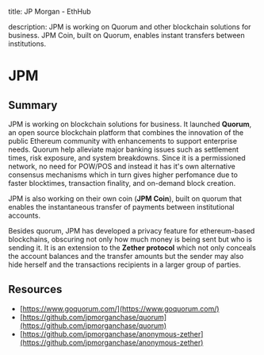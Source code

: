 title: JP Morgan - EthHub

description: JPM is working on Quorum and other blockchain solutions for business. JPM Coin, built on Quorum, enables instant transfers between institutions.

# JPM

## Summary
JPM is working on blockchain solutions for business. It launched **Quorum**, an open source blockchain platform that combines the innovation of the public Ethereum community with enhancements to support enterprise needs. Quorum help alleviate major banking issues such as settlement times, risk exposure, and system breakdowns. Since it is a permissioned network, no need for POW/POS and instead it has it's own alternative consensus mechanisms which in turn gives higher perfomance due to faster blocktimes, transaction finality, and on-demand block creation.<br/>

JPM is also working on their own coin (**JPM Coin**), built on quorum that enables the instantaneous transfer of payments between institutional accounts.

Besides quorum, JPM has developed a privacy feature for ethereum-based blockchains, obscuring not only how much money is being sent but who is sending it.
It is an extension to the **Zether protocol** which not only conceals the account balances and the transfer amounts but the sender may also hide herself and the 
transactions recipients in a larger group of parties.

## Resources

* [https://www.goquorum.com/](https://www.goquorum.com/)
* [https://github.com/jpmorganchase/quorum](https://github.com/jpmorganchase/quorum)
* [https://github.com/jpmorganchase/anonymous-zether](https://github.com/jpmorganchase/anonymous-zether)
